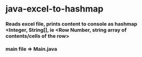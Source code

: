 # java-excel-to-hashmap

### Reads excel file, prints content to console as hashmap <Integer, String[], ie <Row Number, string array of contents/cells of the row>
### main file => Main.java
